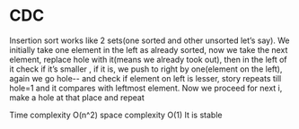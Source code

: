 # CDC
Insertion sort works like 2 sets(one sorted and other unsorted let’s say). We initially take one element in the left as already sorted, now we take the next element, replace hole with it(means we already took out), then in the left of it check if it’s smaller , if it is, we push to right by one(element on the left), again we go hole-- and check if element on left is lesser, story repeats till hole=1 and it compares with leftmost element. Now we proceed for next i, make a hole at that place and repeat

Time complexity O(n^2) space complexity O(1)
It is stable
